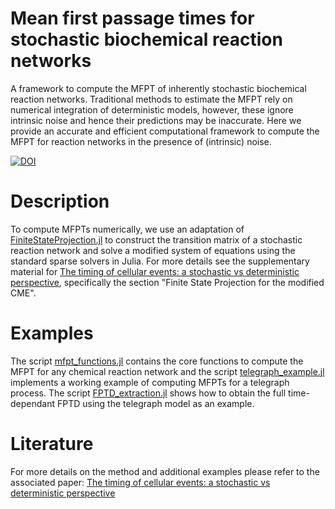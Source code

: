 # Mean first passage times for stochastic biochemical reaction networks
A framework to compute the MFPT of inherently stochastic biochemical reaction networks. Traditional methods to estimate the MFPT rely on numerical integration of deterministic models, however, these ignore intrinsic noise and hence their predictions may be inaccurate. Here we provide an accurate and efficient computational framework to compute the MFPT for reaction networks in the presence of (intrinsic) noise.

[![DOI](https://zenodo.org/badge/699149621.svg)](https://zenodo.org/doi/10.5281/zenodo.11201704)

# Description
To compute MFPTs numerically, we use an adaptation of [FiniteStateProjection.jl](https://github.com/kaandocal/FiniteStateProjection.jl) to construct the transition matrix of a stochastic reaction network and solve a modified system of equations using the standard sparse solvers in Julia. For more details see the supplementary material for [The timing of cellular events: a stochastic vs deterministic perspective](https://www.biorxiv.org/content/10.1101/2023.07.20.549956v1), specifically the section "Finite State Projection for the modified CME". 

# Examples
The script [mfpt_functions.jl](https://github.com/theosysbio/mfpt/blob/main/mfpt_functions.jl) contains the core functions to compute the MFPT for any chemical reaction network and the script [telegraph_example.jl](https://github.com/theosysbio/mfpt/blob/main/telegraph_example.jl) implements a working example of computing MFPTs for a telegraph process. The script [FPTD_extraction.jl](https://github.com/theosysbio/mfpt/blob/main/FPTD_extractionn.jl) shows how to obtain the full time-dependant FPTD using the telegraph model as an example.

# Literature
For more details on the method and additional examples please refer to the associated paper: [The timing of cellular events: a stochastic vs deterministic perspective](https://www.biorxiv.org/content/10.1101/2023.07.20.549956v1)
